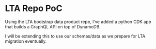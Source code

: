 # LTA Repo PoC

Using the LTA bootstrap data product repo, I've added a python CDK app that builds a GraphQL API on top of DynamoDB.

I will be extending this to use our schemas/data as we prepare for LTA migration eventually.
